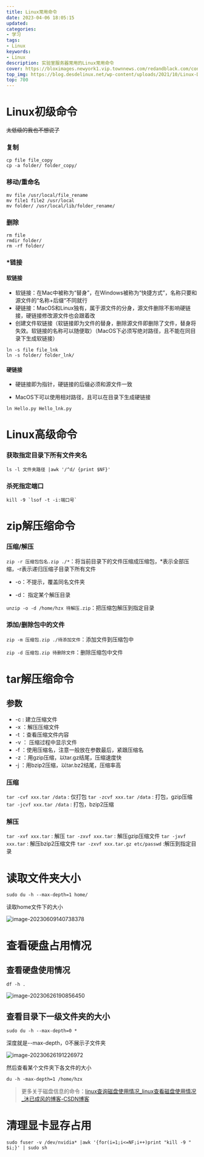 ```yaml
---
title: Linux常用命令
date: 2023-04-06 18:05:15
updated:
categories: 
- 学习
tags: 
- Linux
keywords:
- Linux
description: 实验室服务器常用的Linux常用命令
cover: https://bloximages.newyork1.vip.townnews.com/redandblack.com/content/tncms/assets/v3/editorial/4/59/45940eb2-5403-11e9-a843-db0e4491cc90/5ca13d8453042.image.jpg
top_img: https://blog.desdelinux.net/wp-content/uploads/2021/10/Linux-Desktop-1.jpg
top: 700
---
```


# Linux初级命令

~~太低级的我也不想说了~~

### 复制

```shell
cp file file_copy
cp -a folder/ folder_copy/
```

### 移动/重命名

```shell
mv file /usr/local/file_rename
mv file1 file2 /usr/local
mv folder/ /usr/local/lib/folder_rename/
```

### 删除

```shell
rm file
rmdir folder/
rm -rf folder/
```

### *链接

#### 软链接

- 软链接：在Mac中被称为“替身”，在Windows被称为“快捷方式”，名称只要和源文件的“名称+后缀“不同就行
- 硬链接：MacOS和Linux独有，属于源文件的分身，源文件删除不影响硬链接，硬链接修改源文件也会跟着改
- 创建文件软链接（软链接即为文件的替身，删除源文件即删除了文件，替身将失效。软链接的名称可以随便取）（MacOS下必须写绝对路径，且不能在同目录下生成软链接）

```shell
ln -s file file_lnk
ln -s folder/ folder_lnk/
```

#### 硬链接

- 硬链接即为指针，硬链接的后缀必须和源文件一致

- MacOS下可以使用相对路径，且可以在目录下生成硬链接

```shell
ln Hello.py Hello_lnk.py
```



# Linux高级命令

### 获取指定目录下所有文件夹名

```shell
ls -l 文件夹路径 |awk '/^d/ {print $NF}'
```

### 杀死指定端口

```shell
kill -9 `lsof -t -i:端口号`
```



# zip解压缩命令

### 压缩/解压

`zip -r 压缩包包名.zip ./*`：将当前目录下的文件压缩成压缩包，*表示全部压缩，-r表示递归压缩子目录下所有文件

- -o：不提示，覆盖同名文件夹

- -d： 指定某个解压目录

`unzip -o -d /home/hzx 待解压.zip`：把压缩包解压到指定目录

### 添加/删除包中的文件

`zip -m 压缩包.zip ./待添加文件`：添加文件到压缩包中

`zip -d 压缩包.zip 待删除文件`：删除压缩包中文件

# tar解压缩命令

## 参数

- -c : 建立压缩文件
- -x ：解压压缩文件
- -t ：查看压缩文件内容
- -v ： 压缩过程中显示文件
- -f ：使用压缩名，注意一般放在参数最后，紧跟压缩名
- -z ：用gzip压缩，以tar.gz结尾，压缩速度快
- -j ：用bzip2压缩，以tar.bz2结尾，压缩率高

### 压缩

`tar -cvf xxx.tar /data` : 仅打包
`tar -zcvf xxx.tar /data` : 打包，gzip压缩
`tar -jcvf xxx.tar /data` : 打包，bzip2压缩

### 解压

`tar -xvf xxx.tar` : 解压
`tar -zxvf xxx.tar` : 解压gzip压缩文件
`tar -jxvf xxx.tar` : 解压bzip2压缩文件
`tar -zxvf xxx.tar.gz etc/passwd` :解压到指定目录

# 读取文件夹大小

```shell
sudo du -h --max-depth=1 home/
```

读取home文件下的大小

![image-20230609140738378](https://cdn.jsdelivr.net/gh/01Petard/imageURL@main/img/image-20230609140738378.png)

# 查看硬盘占用情况

## 查看硬盘使用情况

```shell
df -h .
```

![image-20230626190856450](https://cdn.jsdelivr.net/gh/01Petard/imageURL@main/img/image-20230626190856450.png)

## 查看目录下一级文件夹的大小

```shell
sudo du -h --max-depth=0 *
```

深度就是--max-depth，0不展示子文件夹

![image-20230626191226972](https://cdn.jsdelivr.net/gh/01Petard/imageURL@main/img/image-20230626191226972.png)

然后查看某个文件夹下各文件的大小

```shell
du -h -max-depth=1 /home/hzx
```

> 更多关于磁盘信息的命令：[linux查询磁盘使用情况_linux查看磁盘使用情况_沐已成风的博客-CSDN博客](https://blog.csdn.net/weixin_42854904/article/details/124944311)



# 清理显卡显存占用

```shell
sudo fuser -v /dev/nvidia* |awk '{for(i=1;i<=NF;i++)print "kill -9 " $i;}' | sudo sh
```



